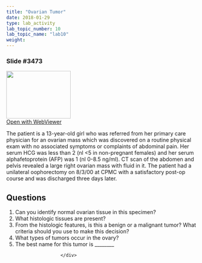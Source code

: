 ```yaml
---
title: "Ovarian Tumor"
date: 2018-01-29
type: lab_activity
lab_topic_number: 10
lab_topic_name: "lab10"
weight: 
---
```

<div class="entrybody">
						<h3>Slide #3473</h3>

<div class="thumbnail"> <a href="http://virtualslides.cumc.columbia.edu/3473.svs/view.apml?" target="_blank"><img alt="" src="http://pathologylab.ccnmtl.columbia.edu/assets/images/slide_3473.jpg" width="170" height="126" class="mt-image-left"></a><br><a href="http://virtualslides.cumc.columbia.edu/3473.svs/view.apml?" target="_blank">Open with WebViewer</a> </div>

<p>The patient is a 13-year-old girl who was referred from her primary care physician for an ovarian mass which was discovered on a routine physical exam with no associated symptoms or complaints of abdominal pain. Her serum <span class="caps">HCG </span>was less than 2 (nl &lt;5 in non-pregnant females) and her serum alphafetoprotein (AFP) was 1 (nl 0-8.5 ng/ml). CT scan of the abdomen and pelvis revealed a large right ovarian mass with fluid in it. The patient had a unilateral oophorectomy on 8/3/00 at <span class="caps">CPMC </span>with a satisfactory post-op course and was discharged three days later.<br clear="all"></p>

<h2>Questions</h2>


<ol>
<li>Can you identify normal ovarian tissue in this specimen?</li>
<li>What histologic tissues are present?</li>
<li>From the histologic features, is this a benign or a malignant tumor? What criteria should you use to make this decision?</li>
<li>What types of tumors occur in the ovary?</li>
<li>The best name for this tumor is ________</li>
</ol>


						
						</div>